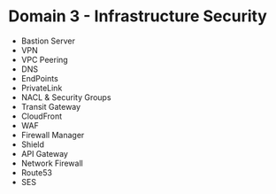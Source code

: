 # Domain 3 - Infrastructure Security
- Bastion Server
- VPN
- VPC Peering
- DNS
- EndPoints
- PrivateLink
- NACL & Security Groups
- Transit Gateway
- CloudFront
- WAF
- Firewall Manager
- Shield
- API Gateway
- Network Firewall
- Route53
- SES
